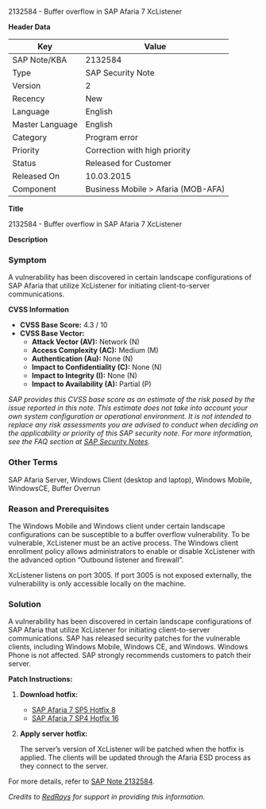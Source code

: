 2132584 - Buffer overflow in SAP Afaria 7 XcListener

**Header Data**

| Key               | Value                                 |
|-------------------|---------------------------------------|
| SAP Note/KBA      | 2132584                               |
| Type              | SAP Security Note                     |
| Version           | 2                                     |
| Recency           | New                                   |
| Language          | English                               |
| Master Language   | English                               |
| Category          | Program error                         |
| Priority          | Correction with high priority         |
| Status            | Released for Customer                 |
| Released On       | 10.03.2015                            |
| Component         | Business Mobile > Afaria (MOB-AFA)    |

**Title**

2132584 - Buffer overflow in SAP Afaria 7 XcListener

**Description**

### Symptom

A vulnerability has been discovered in certain landscape configurations of SAP Afaria that utilize XcListener for initiating client-to-server communications.

**CVSS Information**
- **CVSS Base Score:** 4.3 / 10
- **CVSS Base Vector:**
  - **Attack Vector (AV):** Network (N)
  - **Access Complexity (AC):** Medium (M)
  - **Authentication (Au):** None (N)
  - **Impact to Confidentiality (C):** None (N)
  - **Impact to Integrity (I):** None (N)
  - **Impact to Availability (A):** Partial (P)

_SAP provides this CVSS base score as an estimate of the risk posed by the issue reported in this note. This estimate does not take into account your own system configuration or operational environment. It is not intended to replace any risk assessments you are advised to conduct when deciding on the applicability or priority of this SAP security note. For more information, see the FAQ section at [SAP Security Notes](https://service.sap.com/securitynotes/)._

### Other Terms

SAP Afaria Server, Windows Client (desktop and laptop), Windows Mobile, WindowsCE, Buffer Overrun

### Reason and Prerequisites

The Windows Mobile and Windows client under certain landscape configurations can be susceptible to a buffer overflow vulnerability. To be vulnerable, XcListener must be an active process. The Windows client enrollment policy allows administrators to enable or disable XcListener with the advanced option “Outbound listener and firewall”.

XcListener listens on port 3005. If port 3005 is not exposed externally, the vulnerability is only accessible locally on the machine.

### Solution

A vulnerability has been discovered in certain landscape configurations of SAP Afaria that utilize XcListener for initiating client-to-server communications. SAP has released security patches for the vulnerable clients, including Windows Mobile, Windows CE, and Windows. Windows Phone is not affected. SAP strongly recommends customers to patch their server.

**Patch Instructions:**

1. **Download hotfix:**
   - [SAP Afaria 7 SP5 Hotfix 8](https://notesdownloads.sap.com/note/0040000018306812017)
   - [SAP Afaria 7 SP4 Hotfix 16](https://notesdownloads.sap.com/note/0040000018306812017)

2. **Apply server hotfix:**
   
   The server’s version of XcListener will be patched when the hotfix is applied. The clients will be updated through the Afaria ESD process as they connect to the server.

For more details, refer to [SAP Note 2132584](https://me.sap.com/notes/0002132584).

*Credits to [RedRays](https://redrays.io) for support in providing this information.*